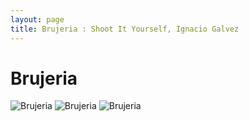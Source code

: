 ```yaml
---
layout: page
title: Brujeria : Shoot It Yourself, Ignacio Galvez
---
```


# Brujeria

![Brujeria](http://assets.farmhouse.co/publishing/1-shoot-it-yourself/images/brujeria-1.jpg)
![Brujeria](http://assets.farmhouse.co/publishing/1-shoot-it-yourself/images/brujeria-2.jpg)
![Brujeria](http://assets.farmhouse.co/publishing/1-shoot-it-yourself/images/brujeria-3.jpg)
